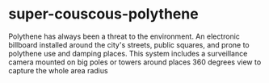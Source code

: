# super-couscous-polythene
Polythene has always been a threat to the environment. An electronic billboard installed around the city's streets, public squares, and prone to polythene use and damping places. This system includes a surveillance camera mounted on big poles or towers around places 360 degrees view to capture the whole area radius
